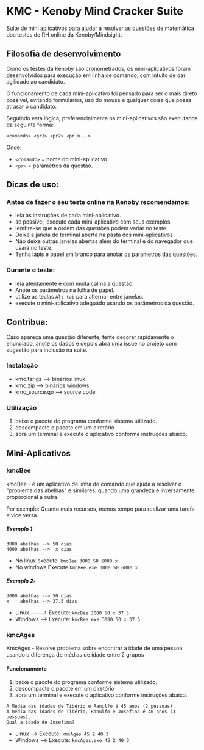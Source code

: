 # KMC - Kenoby Mind Cracker Suite

Suite de mini aplicativos para ajudar a resolver as questões de matemática dos testes de RH online da Kenoby/Mindsight.

## Filosofia de desenvolvimento
Como os testes da Kenoby são cronometrados, os mini-aplicativos foram desenvolvidos para execução em linha de comando, com intuito de dar agilidade ao candidato.

O funcionamento de cada mini-aplicativo foi pensado para ser o mais direto possível, evitando formulários, uso do mouse e qualquer coisa que possa atrasar o candidato.

Seguindo esta lógica, preferencialmente os mini-aplicativos são executados da seguinte forma:

`<comando> <pr1> <pr2> <pr n...>`

Onde:
* `<comando>` = nome do mini-aplicativo
* `<pr>` = parâmetros da questão.

## Dicas de uso:

### Antes de fazer o seu teste online na Kenoby recomendamos:
- leia as instruções de cada mini-aplicativo.
- se possível, execute cada mini-aplicativo com seus exemplos.
- lembre-se que a ordem das questões podem variar no teste.
- Deixe a janela de terminal aberta na pasta dos mini-aplicativos
- Não deixe outras janelas abertas além do terminal e do navegador que usará no teste.
- Tenha lápis e papel em branco para anotar os parametros das questões.

### Durante o teste:
- leia atentamente e com muita calma a questão.
- Anote os parâmetros na folha de papel.
- utilize as teclas `Alt-tab` para alternar entre janelas.
- execute o mini-aplicativo adequado usando os parâmetros da questão.

## Contribua:
Caso apareça uma questão diferente, tente decorar rapidamente o enunciado, anote os dados e depois abra uma issue no projeto com sugestão para inclusão na suite.

### Instalação

* kmc.tar.gz --> binários linux.
* kmc.zip --> binários windows.
* kmc_source.go --> source code.

### Utilização

1. baixe o pacote do programa conforme sistema utilizado.
2. descompacte o pacote em um diretório
3. abra um terminal e execute o aplicativo conforme instruções abaixo.

## Mini-Aplicativos

### kmcBee

kmcBee - é um aplicativo de linha de comando que ajuda a resolver o "problema das abelhas" e similares, quando uma grandeza é inversamente proporcional à outra.

Por exemplo:  Quanto mais recursos, menos tempo para realizar uma tarefa e vice versa.

##### Exemplo 1:
	3000 abelhas --> 50 dias
	4000 abelhas -->  x dias

* No linux execute: `kmcBee 3000 50 6000 x`
* No windows Execute `kmcBee.exe 3000 50 6000 x`

##### Exemplo 2:
	3000 abelhas --> 50 dias
	x    abelhas --> 37.5 dias

* Linux ---->	Execute: `kmcBee 3000 50 x 37.5`
* Windows --> Execute: `kmcBee.exe 3000 50 x 37.5`

### kmcAges

KmcAges - Resolve problema sobre encontrar a idade de uma pessoa usando a diferença de médias de idade entre 2 grupos

#### Funcionamento

1. baixe o pacote do programa conforme sistema utilizado.
2. descompacte o pacote em um diretório
3. abra um terminal e execute o aplicativo conforme instruções abaixo.

```
A Média das idades de Tibério e Ranulfo é 45 anos (2 pessoas).
A média das idades de Tibério, Ranulfo e Josefina é 40 anos (3 pessoas).
Qual a idade de Josefina?
```

* Linux --> Execute: `kmcAges 45 2 40 3`
* Windows --> Execute: `kmcAges.exe 45 2 40 3`
